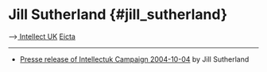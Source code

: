 # Jill Sutherland {#jill_sutherland}

\--\>[ Intellect UK](IntellectukEn "wikilink") [
Eicta](EictaEn "wikilink")

------------------------------------------------------------------------

-   [Presse release of Intellectuk Campaign
    2004-10-04](http://www.intellectuk.org/press/news/news_051004_software.asp "wikilink")
    by Jill Sutherland
